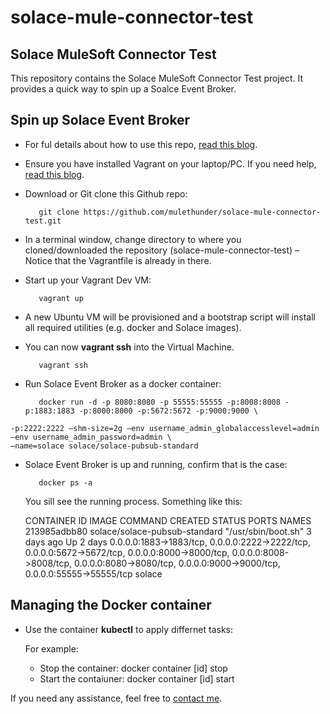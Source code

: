 # solace-mule-connector-test
Solace MuleSoft Connector Test
------

This repository contains the Solace MuleSoft Connector Test project. It provides a quick way to spin up a Soalce Event Broker. 

Spin up Solace Event Broker
------

   - For ful details about how to use this repo, [read this blog](https://mulethunder.blog/2021/01/11/teaching-how-to-use-the-solace-mulesoft-connector/).  
   - Ensure you have installed Vagrant on your laptop/PC. If you need help, [read this blog](https://mulethunder.blog/2021/01/08/teaching-how-to-use-vagrant-to-simplify-building-local-dev-and-test-environments/). 

   - Download or Git clone this Github repo: 

			git clone https://github.com/mulethunder/solace-mule-connector-test.git

   - In a terminal window, change directory to where you cloned/downloaded the repository (solace-mule-connector-test) – Notice that the Vagrantfile is already in there.

   - Start up your Vagrant Dev VM:

	        vagrant up

   - A new Ubuntu VM will be provisioned and a bootstrap script will install all required utilities (e.g. docker and Solace images).
    
   - You can now **vagrant ssh** into the Virtual Machine.

            vagrant ssh

   - Run Solace Event Broker as a docker container:

            docker run -d -p 8080:8080 -p 55555:55555 -p:8008:8008 -p:1883:1883 -p:8000:8000 -p:5672:5672 -p:9000:9000 \
    -p:2222:2222 –shm-size=2g –env username_admin_globalaccesslevel=admin –env username_admin_password=admin \
    –name=solace solace/solace-pubsub-standard


   - Solace Event Broker is up and running, confirm that is the case:

            docker ps -a
    
        You sill see the running process. Something like this:

        CONTAINER ID   IMAGE                           COMMAND               CREATED      STATUS      PORTS                                                                                                                                                                                              NAMES
213985adbb80   solace/solace-pubsub-standard   "/usr/sbin/boot.sh"   3 days ago   Up 2 days   0.0.0.0:1883->1883/tcp, 0.0.0.0:2222->2222/tcp, 0.0.0.0:5672->5672/tcp, 0.0.0.0:8000->8000/tcp, 0.0.0.0:8008->8008/tcp, 0.0.0.0:8080->8080/tcp, 0.0.0.0:9000->9000/tcp, 0.0.0.0:55555->55555/tcp   solace


Managing the Docker container
------

   - Use the container **kubectl** to apply differnet tasks:

        For example:

        - Stop the container:
            docker container [id] stop
        - Start the contaiuner:
            docker container [id] start

If you need any assistance, feel free to [contact me](https://www.linkedin.com/in/citurria/).